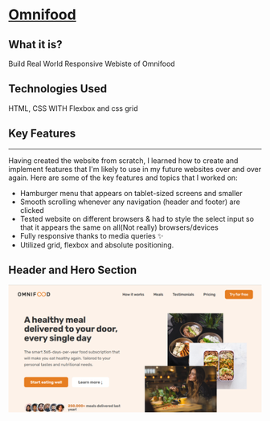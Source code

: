 <h1><a href="https://stunning-kitsune-3a57d3.netlify.app/">Omnifood</a></h1>                                     

## What it is?

Build Real World Responsive Webiste of Omnifood

## Technologies Used

HTML, CSS WITH Flexbox and css grid



## Key Features

---


Having created the website from scratch, I learned how to create and implement features that I'm likely to use in my future websites over and over again. Here are some of the key features and topics that I worked on:

- Hamburger menu that appears on tablet-sized screens and smaller
- Smooth scrolling whenever any navigation (header and footer) are clicked
- Tested website on different browsers & had to style the select input so that it appears the same on all(Not really) browsers/devices
- Fully responsive thanks to media queries ✨
- Utilized grid, flexbox and absolute positioning.

## Header and Hero Section

![Header and Hero Section](image.png)
